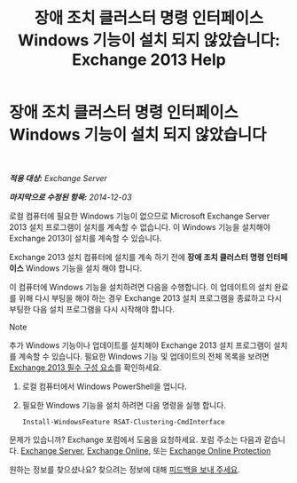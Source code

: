 ﻿---
title: '장애 조치 클러스터 명령 인터페이스 Windows 기능이 설치 되지 않았습니다: Exchange 2013 Help'
TOCTitle: 장애 조치 클러스터 명령 인터페이스 Windows 기능이 설치 되지 않았습니다
ms:assetid: 0d839514-5ab7-497d-8945-41392b4c3980
ms:mtpsurl: https://technet.microsoft.com/ko-kr/library/ms.exch.setupreadiness.rsatclusteringcmdinterfaceinstalled(v=EXCHG.150)
ms:contentKeyID: 51407665
ms.date: 05/22/2018
mtps_version: v=EXCHG.150
ms.translationtype: MT
---

# 장애 조치 클러스터 명령 인터페이스 Windows 기능이 설치 되지 않았습니다

 

_**적용 대상:** Exchange Server_

_**마지막으로 수정된 항목:** 2014-12-03_

로컬 컴퓨터에 필요한 Windows 기능이 없으므로 Microsoft Exchange Server 2013 설치 프로그램이 설치를 계속할 수 없습니다. 이 Windows 기능을 설치해야 Exchange 2013이 설치를 계속할 수 있습니다.

Exchange 2013 설치 컴퓨터에 설치를 계속 하기 전에 **장애 조치 클러스터 명령 인터페이스** Windows 기능을 설치 해야 합니다.

이 컴퓨터에 Windows 기능을 설치하려면 다음을 수행합니다. 이 업데이트의 설치 완료를 위해 다시 부팅을 해야 하는 경우 Exchange 2013 설치 프로그램을 종료하고 다시 부팅한 다음 설치 프로그램을 다시 시작해야 합니다.


> [!NOTE]
> 추가 Windows 기능이나 업데이트를 설치해야 Exchange 2013 설치 프로그램이 설치를 계속할 수 있습니다. 필요한 Windows 기능 및 업데이트의 전체 목록을 보려면 <A href="exchange-2013-prerequisites-exchange-2013-help.md">Exchange 2013 필수 구성 요소</A>를 확인하세요.



1.  로컬 컴퓨터에서 Windows PowerShell을 엽니다.

2.  필요한 Windows 기능을 설치 하려면 다음 명령을 실행 합니다.
    
        Install-WindowsFeature RSAT-Clustering-CmdInterface

문제가 있습니까? Exchange 포럼에서 도움을 요청하세요. 포럼 주소는 다음과 같습니다. [Exchange Server](https://go.microsoft.com/fwlink/p/?linkid=60612), [Exchange Online](https://go.microsoft.com/fwlink/p/?linkid=267542), 또는 [Exchange Online Protection](https://go.microsoft.com/fwlink/p/?linkid=285351)

원하는 정보를 찾으셨나요? 찾으려는 정보에 대해 [피드백을 보내 주세요](mailto:exsetuphelpfeedback@microsoft.com?subject=exchange%202013%20setup%20help%20feedback).

